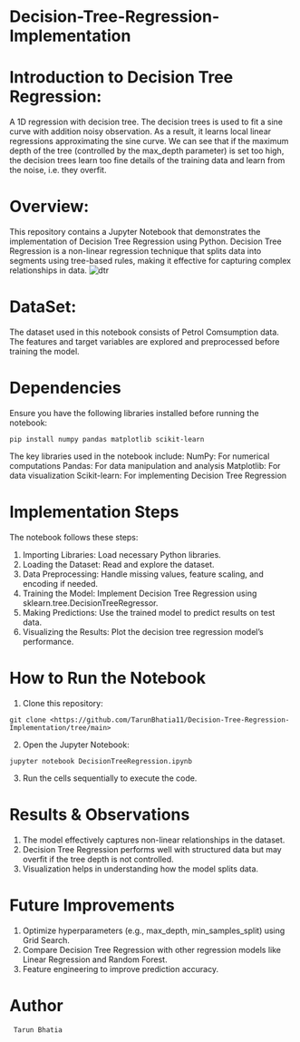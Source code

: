 # Decision-Tree-Regression-Implementation

# Introduction to Decision Tree Regression:
  A 1D regression with decision tree.
  The decision trees is used to fit a sine curve with addition noisy observation. As a result, it learns local linear regressions approximating the sine curve.
  We can see that if the maximum depth of the tree (controlled by the max_depth parameter) is set too high, the decision trees learn too fine details of the training data and learn from the noise, i.e. they overfit.

# Overview:
  This repository contains a Jupyter Notebook that demonstrates the implementation of Decision Tree Regression using Python. Decision Tree Regression is a non-linear regression technique that splits data into segments using tree-based rules, making it effective for capturing complex relationships in data.
![dtr](https://github.com/user-attachments/assets/e5ead469-000f-4c15-90d2-500fad4d72ce)



# DataSet:
  The dataset used in this notebook consists of Petrol Comsumption data. The features and target variables are explored and preprocessed before training the model.

# Dependencies

  Ensure you have the following libraries installed before running the notebook:
  
    pip install numpy pandas matplotlib scikit-learn

  The key libraries used in the notebook include:
  NumPy: For numerical computations
  Pandas: For data manipulation and analysis
  Matplotlib: For data visualization
  Scikit-learn: For implementing Decision Tree Regression

# Implementation Steps

  The notebook follows these steps:

  1. Importing Libraries: Load necessary Python libraries.
  2. Loading the Dataset: Read and explore the dataset.
  3. Data Preprocessing: Handle missing values, feature scaling, and encoding if needed.
  4. Training the Model: Implement Decision Tree Regression using sklearn.tree.DecisionTreeRegressor.
  5. Making Predictions: Use the trained model to predict results on test data.
  6. Visualizing the Results: Plot the decision tree regression model’s performance.

# How to Run the Notebook

  1. Clone this repository:

    git clone <https://github.com/TarunBhatia11/Decision-Tree-Regression-Implementation/tree/main>

  2. Open the Jupyter Notebook:

    jupyter notebook DecisionTreeRegression.ipynb

  3. Run the cells sequentially to execute the code.

# Results & Observations

  1. The model effectively captures non-linear relationships in the dataset.
  2. Decision Tree Regression performs well with structured data but may overfit if the tree depth is not controlled.
  3. Visualization helps in understanding how the model splits data.

# Future Improvements

  1. Optimize hyperparameters (e.g., max_depth, min_samples_split) using Grid Search.
  2. Compare Decision Tree Regression with other regression models like Linear Regression and Random Forest.
  3. Feature engineering to improve prediction accuracy.

# Author
     Tarun Bhatia

